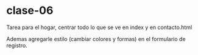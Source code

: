# clase-06

Tarea para el hogar, centrar todo lo que se ve en index y en contacto.html

Ademas agregarle estilo (cambiar colores y formas) en el formulario de registro.